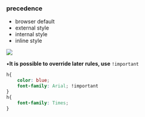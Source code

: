 

### precedence

- browser default
- external style
- internal style
- inline style



![](https://raw.githubusercontent.com/valueism/Pictures/master/img/20230605214904.png)



•**It is possible to override later rules, use**  ```!important```

```css
h{
	color: blue;
	font-family: Arial; !important
}
h{
	font-family: Times;
}
```

